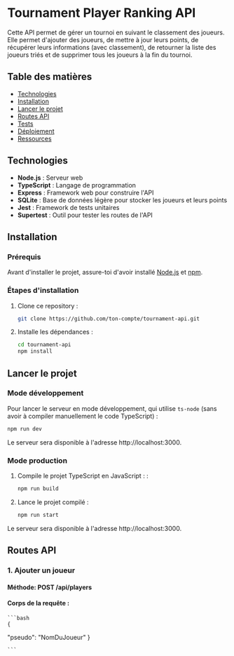 # Tournament Player Ranking API

Cette API permet de gérer un tournoi en suivant le classement des joueurs. Elle permet d'ajouter des joueurs, de mettre à jour leurs points, de récupérer leurs informations (avec classement), de retourner la liste des joueurs triés et de supprimer tous les joueurs à la fin du tournoi.

## Table des matières

- [Technologies](#technologies)
- [Installation](#installation)
- [Lancer le projet](#lancer-le-projet)
- [Routes API](#routes-api)
- [Tests](#tests)
- [Déploiement](#déploiement)
- [Ressources](#ressources)

## Technologies

- **Node.js** : Serveur web
- **TypeScript** : Langage de programmation
- **Express** : Framework web pour construire l'API
- **SQLite** : Base de données légère pour stocker les joueurs et leurs points
- **Jest** : Framework de tests unitaires
- **Supertest** : Outil pour tester les routes de l'API

## Installation

### Prérequis

Avant d'installer le projet, assure-toi d'avoir installé [Node.js](https://nodejs.org/) et [npm](https://www.npmjs.com/).

### Étapes d'installation

1. Clone ce repository :
    ```bash
    git clone https://github.com/ton-compte/tournament-api.git
    ```

2. Installe les dépendances :
    ```bash
    cd tournament-api
    npm install
    ```

## Lancer le projet

### Mode développement

Pour lancer le serveur en mode développement, qui utilise `ts-node` (sans avoir à compiler manuellement le code TypeScript) :

```bash
npm run dev
```

Le serveur sera disponible à l'adresse http://localhost:3000.

### Mode production

1. Compile le projet TypeScript en JavaScript : :
    ```bash
    npm run build
    ```

2. Lance le projet compilé :
    ```bash
    npm run start
    ```
Le serveur sera disponible à l'adresse http://localhost:3000.

## Routes API
### 1. Ajouter un joueur
####  Méthode: POST /api/players
#### Corps de la requête :
    ```bash
    {
  "pseudo": "NomDuJoueur"
}

    ```